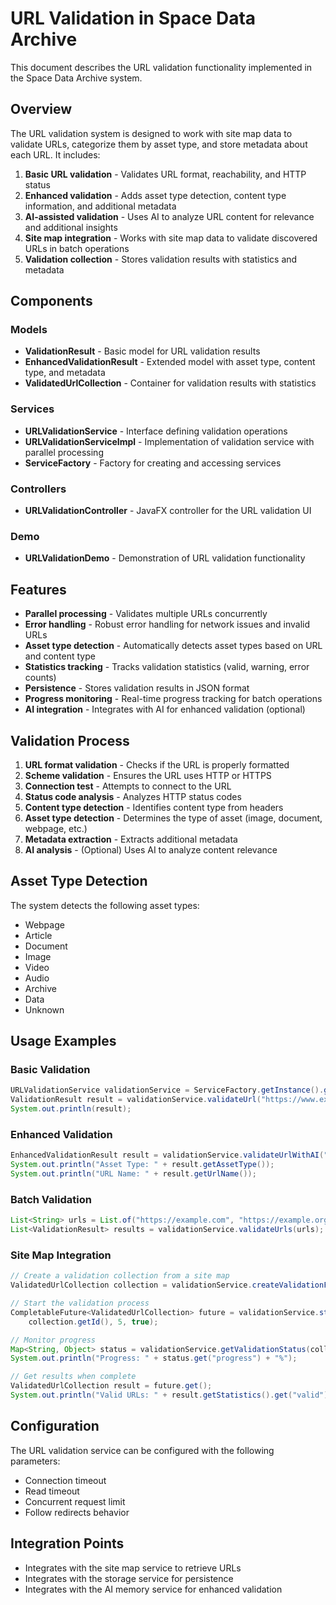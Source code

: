 # URL Validation in Space Data Archive

This document describes the URL validation functionality implemented in the Space Data Archive system.

## Overview

The URL validation system is designed to work with site map data to validate URLs, categorize them by asset type, and store metadata about each URL. It includes:

1. **Basic URL validation** - Validates URL format, reachability, and HTTP status
2. **Enhanced validation** - Adds asset type detection, content type information, and additional metadata
3. **AI-assisted validation** - Uses AI to analyze URL content for relevance and additional insights
4. **Site map integration** - Works with site map data to validate discovered URLs in batch operations
5. **Validation collection** - Stores validation results with statistics and metadata

## Components

### Models

- **ValidationResult** - Basic model for URL validation results
- **EnhancedValidationResult** - Extended model with asset type, content type, and metadata
- **ValidatedUrlCollection** - Container for validation results with statistics

### Services

- **URLValidationService** - Interface defining validation operations
- **URLValidationServiceImpl** - Implementation of validation service with parallel processing
- **ServiceFactory** - Factory for creating and accessing services

### Controllers

- **URLValidationController** - JavaFX controller for the URL validation UI

### Demo

- **URLValidationDemo** - Demonstration of URL validation functionality

## Features

- **Parallel processing** - Validates multiple URLs concurrently
- **Error handling** - Robust error handling for network issues and invalid URLs
- **Asset type detection** - Automatically detects asset types based on URL and content type
- **Statistics tracking** - Tracks validation statistics (valid, warning, error counts)
- **Persistence** - Stores validation results in JSON format
- **Progress monitoring** - Real-time progress tracking for batch operations
- **AI integration** - Integrates with AI for enhanced validation (optional)

## Validation Process

1. **URL format validation** - Checks if the URL is properly formatted
2. **Scheme validation** - Ensures the URL uses HTTP or HTTPS
3. **Connection test** - Attempts to connect to the URL
4. **Status code analysis** - Analyzes HTTP status codes
5. **Content type detection** - Identifies content type from headers
6. **Asset type detection** - Determines the type of asset (image, document, webpage, etc.)
7. **Metadata extraction** - Extracts additional metadata
8. **AI analysis** - (Optional) Uses AI to analyze content relevance

## Asset Type Detection

The system detects the following asset types:
- Webpage
- Article
- Document
- Image
- Video
- Audio
- Archive
- Data
- Unknown

## Usage Examples

### Basic Validation

```java
URLValidationService validationService = ServiceFactory.getInstance().getUrlValidationService();
ValidationResult result = validationService.validateUrl("https://www.example.com");
System.out.println(result);
```

### Enhanced Validation

```java
EnhancedValidationResult result = validationService.validateUrlWithAI("https://www.example.com");
System.out.println("Asset Type: " + result.getAssetType());
System.out.println("URL Name: " + result.getUrlName());
```

### Batch Validation

```java
List<String> urls = List.of("https://example.com", "https://example.org");
List<ValidationResult> results = validationService.validateUrls(urls);
```

### Site Map Integration

```java
// Create a validation collection from a site map
ValidatedUrlCollection collection = validationService.createValidationFromSiteMap("site-map-id", "My Validation");

// Start the validation process
CompletableFuture<ValidatedUrlCollection> future = validationService.startValidation(
    collection.getId(), 5, true);

// Monitor progress
Map<String, Object> status = validationService.getValidationStatus(collection.getId());
System.out.println("Progress: " + status.get("progress") + "%");

// Get results when complete
ValidatedUrlCollection result = future.get();
System.out.println("Valid URLs: " + result.getStatistics().get("valid"));
```

## Configuration

The URL validation service can be configured with the following parameters:
- Connection timeout
- Read timeout
- Concurrent request limit
- Follow redirects behavior

## Integration Points

- Integrates with the site map service to retrieve URLs
- Integrates with the storage service for persistence
- Integrates with the AI memory service for enhanced validation 
